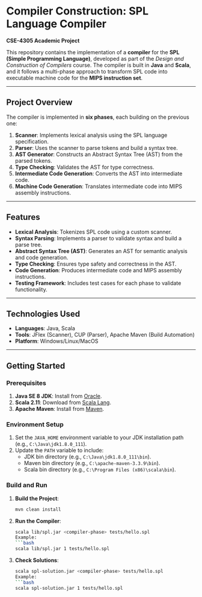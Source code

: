# **Compiler Construction: SPL Language Compiler**  
**CSE-4305 Academic Project**  

This repository contains the implementation of a **compiler** for the **SPL (Simple Programming Language)**, developed as part of the *Design and Construction of Compilers* course. The compiler is built in **Java** and **Scala**, and it follows a multi-phase approach to transform SPL code into executable machine code for the **MIPS instruction set**.  

---

## **Project Overview**  
The compiler is implemented in **six phases**, each building on the previous one:  

1. **Scanner**: Implements lexical analysis using the SPL language specification.  
2. **Parser**: Uses the scanner to parse tokens and build a syntax tree.  
3. **AST Generator**: Constructs an Abstract Syntax Tree (AST) from the parsed tokens.  
4. **Type Checking**: Validates the AST for type correctness.  
5. **Intermediate Code Generation**: Converts the AST into intermediate code.  
6. **Machine Code Generation**: Translates intermediate code into MIPS assembly instructions.  

---

## **Features**  
- **Lexical Analysis**: Tokenizes SPL code using a custom scanner.  
- **Syntax Parsing**: Implements a parser to validate syntax and build a parse tree.  
- **Abstract Syntax Tree (AST)**: Generates an AST for semantic analysis and code generation.  
- **Type Checking**: Ensures type safety and correctness in the AST.  
- **Code Generation**: Produces intermediate code and MIPS assembly instructions.  
- **Testing Framework**: Includes test cases for each phase to validate functionality.  

---

## **Technologies Used**  
- **Languages**: Java, Scala  
- **Tools**: JFlex (Scanner), CUP (Parser), Apache Maven (Build Automation)  
- **Platform**: Windows/Linux/MacOS  

---

## **Getting Started**  

### **Prerequisites**  
1. **Java SE 8 JDK**: Install from [Oracle](https://www.oracle.com/java/technologies/javase/javase-jdk8-downloads.html).  
2. **Scala 2.11**: Download from [Scala Lang](https://www.scala-lang.org/download/2.11.12.html).  
3. **Apache Maven**: Install from [Maven](https://maven.apache.org/install.html).  

### **Environment Setup**  
1. Set the `JAVA_HOME` environment variable to your JDK installation path (e.g., `C:\Java\jdk1.8.0_111`).  
2. Update the `PATH` variable to include:  
   - JDK bin directory (e.g., `C:\Java\jdk1.8.0_111\bin`).  
   - Maven bin directory (e.g., `C:\apache-maven-3.3.9\bin`).  
   - Scala bin directory (e.g., `C:\Program Files (x86)\scala\bin`).  

### **Build and Run**  
1. **Build the Project**:  
   ```bash  
   mvn clean install  
2. **Run the Compiler**:  
   ```bash  
   scala lib/spl.jar <compiler-phase> tests/hello.spl  
   Example:
   ```bash  
   scala lib/spl.jar 1 tests/hello.spl  
3. **Check Solutions**:  
   ```bash  
   scala spl-solution.jar <compiler-phase> tests/hello.spl    
   Example:
   ```bash  
   scala spl-solution.jar 1 tests/hello.spl   
